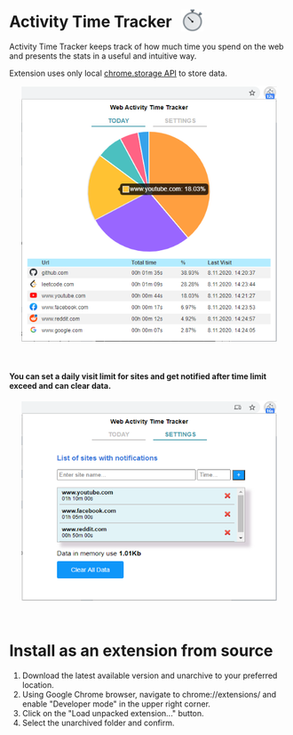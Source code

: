 # Activity Time Tracker <img width="40" height="40" src="https://raw.githubusercontent.com/Ayushaj96/Activity-tracker/main/images/icon-100.png" alt="extension-icon" style="margin-left: 10px;margin-bottom: -8px;">

Activity Time Tracker keeps track of how much time you spend on the web and presents the stats in a useful and intuitive way. 

Extension uses only local [chrome.storage API](https://developer.chrome.com/apps/storage) to store data.

<p align="center">
    <img width="460" height="460" src="https://raw.githubusercontent.com/Ayushaj96/Activity-tracker/main/images/dashboard.PNG" />
</p>
<br/>

<h4> You can set a daily visit limit for sites and get notified after time limit exceed and can clear data. </h4>

<p align="center">
    <img width="460" height="360" src="https://raw.githubusercontent.com/Ayushaj96/Activity-tracker/main/images/settings.PNG" />
</p>
<br/>

# Install as an extension from source

1. Download the latest available version and unarchive to your preferred location.
2. Using Google Chrome browser, navigate to chrome://extensions/ and enable "Developer mode" in the upper right corner.
3. Click on the "Load unpacked extension..." button.
4. Select the unarchived folder and confirm.
